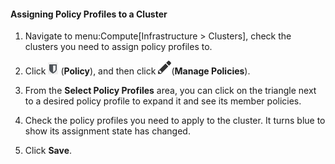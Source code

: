 #### Assigning Policy Profiles to a Cluster

1.  Navigate to menu:Compute\[Infrastructure \> Clusters\], check the
    clusters you need to assign policy profiles to.

2.  Click ![image](/images/1941.png) (**Policy**), and then click
    ![image](/images/1851.png)(**Manage Policies**).

3.  From the **Select Policy Profiles** area, you can click on the
    triangle next to a desired policy profile to expand it and see its
    member policies.

4.  Check the policy profiles you need to apply to the cluster. It turns
    blue to show its assignment state has changed.

5.  Click **Save**.
